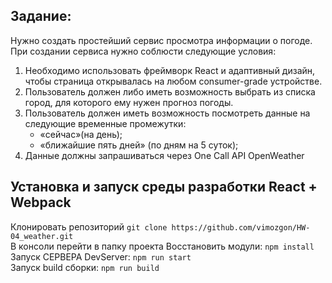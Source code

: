 ## Задание:
Нужно создать простейший сервис просмотра информации о погоде.
При создании сервиса нужно соблюсти следующие условия:

1. Необходимо использовать фреймворк React и адаптивный дизайн, чтобы страница открывалась на любом consumer-grade устройстве.
2. Пользователь должен либо иметь возможность выбрать из списка город, для которого ему нужен прогноз погоды.
3. Пользователь должен иметь возможность посмотреть данные на следующие временные промежутки: 
   - «сейчас»(на день);
   - «ближайшие пять дней» (по дням на 5 суток);
4. Данные должны запрашиваться через One Call API OpenWeather


## Установка и запуск среды разработки React + Webpack
Клонировать репозиторий `git clone https://github.com/vimozgon/HW-04_weather.git`  
В консоли перейти в папку проекта
Восстановить модули: `npm install`   
Запуск СЕРВЕРА DevServer: `npm run start`  
Запуск build сборки: `npm run build`  

 
